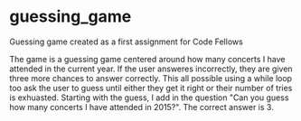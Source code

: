 # guessing_game
Guessing game created as a first assignment for Code Fellows

  The game is a guessing game centered around how many concerts I have attended in the current year. If the user answeres incorrectly, they are given three more chances to answer correctly.  This all possible using a while loop too ask the user to guess until either they get it right or their number of tries is exhuasted.  Starting with the guess, I add in the question "Can you guess how many concerts I have attended in 2015?". The correct answer is 3. 
